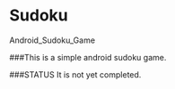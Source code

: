 # Sudoku
Android_Sudoku_Game

###This is a simple android sudoku game.

###STATUS
It is not yet completed.
